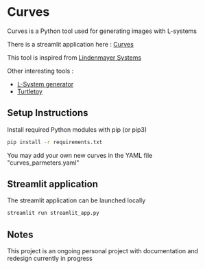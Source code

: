 # Curves

Curves is a Python tool used for generating images with L-systems

There is a streamlit application here : [Curves](https://curves.streamlit.app/)

This tool is inspired from [Lindenmayer Systems](https://en.wikipedia.org/wiki/L-system)

Other interesting tools : 

- [L-System generator](https://onlinemathtools.com/l-system-generator)
- [Turtletoy](https://turtletoy.net/) 


## Setup Instructions

Install required Python modules with pip (or pip3)

```bash
pip install -r requirements.txt
```

You may add your own new curves in the YAML file "curves_parmeters.yaml"

## Streamlit application

The streamlit application can be launched locally

```bash
streamlit run streamlit_app.py
```

## Notes

This project is an ongoing personal project with documentation and redesign currently in progress
